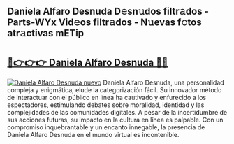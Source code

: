 ## Daniela Alfaro Desnuda D𝚎sn𝚞dos filtr𝚊dos - Parts-WYx Vid𝚎os filtr𝚊dos - N𝚞evas f𝚘tos atr𝚊ctivas mETip

# <h2><a href="http://mb72fqk.tromn.icu/?c=Daniela+Alfaro+Desnuda">🔗👉👉👉 Daniela Alfaro Desnuda 🔗🔗</a></h2>

[![Daniela Alfaro Desnuda nuevo](https://i.imgur.com/pEAQMta.gif)](http://mb72fqk.tromn.icu/?c=Daniela+Alfaro+Desnuda)
Daniela Alfaro Desnuda, una personalidad compleja y enigmática, elude la categorización fácil. Su innovador método de interactuar con el público en línea ha cautivado y enfurecido a los espectadores, estimulando debates sobre moralidad, identidad y las complejidades de las comunidades digitales. A pesar de la incertidumbre de sus acciones futuras, su impacto en la cultura en línea es palpable. Con un compromiso inquebrantable y un encanto innegable, la presencia de Daniela Alfaro Desnuda en el mundo virtual es incontenible.
